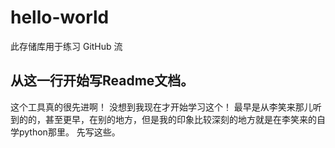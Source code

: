 # hello-world
此存储库用于练习 GitHub 流
## 从这一行开始写Readme文档。
这个工具真的很先进啊！
没想到我现在才开始学习这个！
最早是从李笑来那儿听到的的，甚至更早，在别的地方，但是我的印象比较深刻的地方就是在李笑来的自学python那里。
先写这些。
